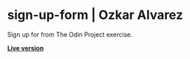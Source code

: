 # sign-up-form | Ozkar Alvarez

Sign up for from The Odin Project exercise.

<a href="https://oalva-rez.github.io/sign-up-form/"><b>Live version</b></a>
